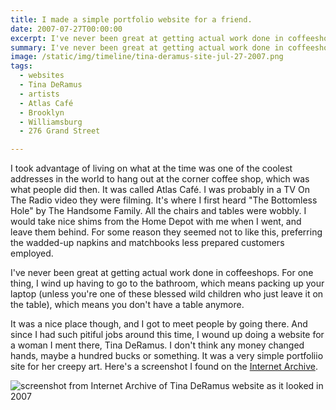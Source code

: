 ```yaml
---
title: I made a simple portfolio website for a friend.
date: 2007-07-27T00:00:00
excerpt: I've never been great at getting actual work done in coffeeshops.
summary: I've never been great at getting actual work done in coffeeshops.
image: /static/img/timeline/tina-deramus-site-jul-27-2007.png
tags:
  - websites
  - Tina DeRamus
  - artists
  - Atlas Café
  - Brooklyn
  - Williamsburg
  - 276 Grand Street

---
```


I took advantage of living on what at the time was one of the coolest addresses in the world to hang out at the corner coffee shop, which was what people did then. It was called Atlas Café. I was probably in a TV On The Radio video they were filming. It's where I first heard "The Bottomless Hole" by The Handsome Family. All the chairs and tables were wobbly. I would take nice shims from the Home Depot with me when I went, and leave them behind. For some reason they seemed not to like this, preferring the wadded-up napkins and matchbooks less prepared customers employed.

I've never been great at getting actual work done in coffeeshops. For one thing, I wind up having to go to the bathroom, which means packing up your laptop (unless you're one of these blessed wild children who just leave it on the table), which means you don't have a table anymore.

It was a nice place though, and I got to meet people by going there. And since I had such pitiful jobs around this time, I wound up doing a website for a woman I ment there, Tina DeRamus. I don't think any money changed hands, maybe a hundred bucks or something. It was a very simple portfoliio site for her creepy art. Here's a screenshot I found on the [Internet Archive](https://web.archive.org/web/20070727145940/http://www.tinaderamus.com/index.php?id=7).

![screenshot from Internet Archive of Tina DeRamus website as it looked in 2007](/static/img/timeline/tina-deramus-site-jul-27-2007.png)